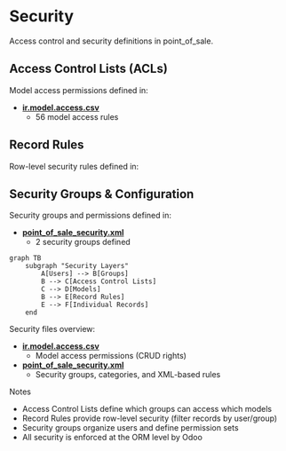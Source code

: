 # Security

Access control and security definitions in point_of_sale.

## Access Control Lists (ACLs)

Model access permissions defined in:
- **[ir.model.access.csv](../point_of_sale/security/ir.model.access.csv)**
  - 56 model access rules

## Record Rules

Row-level security rules defined in:

## Security Groups & Configuration

Security groups and permissions defined in:
- **[point_of_sale_security.xml](../point_of_sale/security/point_of_sale_security.xml)**
  - 2 security groups defined

```mermaid
graph TB
    subgraph "Security Layers"
        A[Users] --> B[Groups]
        B --> C[Access Control Lists]
        C --> D[Models]
        B --> E[Record Rules]
        E --> F[Individual Records]
    end
```

Security files overview:
- **[ir.model.access.csv](../point_of_sale/security/ir.model.access.csv)**
  - Model access permissions (CRUD rights)
- **[point_of_sale_security.xml](../point_of_sale/security/point_of_sale_security.xml)**
  - Security groups, categories, and XML-based rules

Notes
- Access Control Lists define which groups can access which models
- Record Rules provide row-level security (filter records by user/group)
- Security groups organize users and define permission sets
- All security is enforced at the ORM level by Odoo
